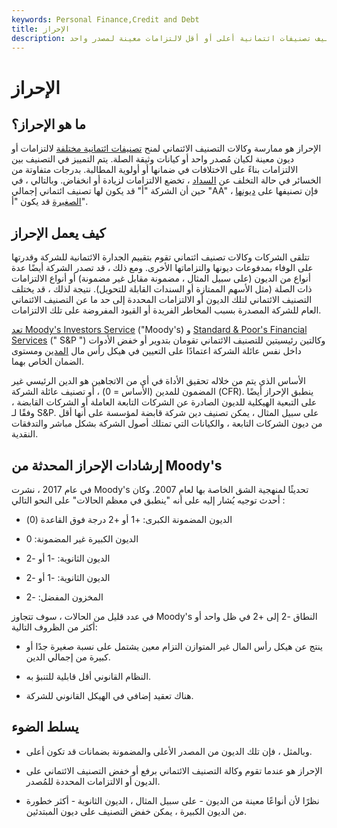 ```yaml
---
keywords: Personal Finance,Credit and Debt
title: الإحراز
description: الإحراز هو المكان الذي تمنح فيه وكالات التصنيف تصنيفات ائتمانية أعلى أو أقل لالتزامات معينة لمصدر واحد.
---
```


# الإحراز
## ما هو الإحراز؟

الإحراز هو ممارسة وكالات التصنيف الائتماني لمنح [تصنيفات ائتمانية مختلفة](/creditrating) لالتزامات أو ديون معينة لكيان مُصدر واحد أو كيانات وثيقة الصلة. يتم التمييز في التصنيف بين الالتزامات بناءً على الاختلافات في ضمانها أو أولوية المطالبة. بدرجات متفاوتة من الخسائر في حالة التخلف عن [السداد](/default2) ، تخضع الالتزامات لزيادة أو انخفاض. وبالتالي ، في حين أن الشركة "أ" قد يكون لها تصنيف ائتماني إجمالي "AA" ، فإن تصنيفها على [ديونها الصغيرة](/junior-debt) قد يكون "أ".

## كيف يعمل الإحراز

تتلقى الشركات وكالات تصنيف ائتماني تقوم بتقييم الجدارة الائتمانية للشركة وقدرتها على الوفاء بمدفوعات ديونها والتزاماتها الأخرى. ومع ذلك ، قد تصدر الشركة أيضًا عدة أنواع من الديون (على سبيل المثال ، مضمونة مقابل غير مضمونة) أو أنواع الالتزامات ذات الصلة (مثل الأسهم الممتازة أو السندات القابلة للتحويل). نتيجة لذلك ، قد يختلف التصنيف الائتماني لتلك الديون أو الالتزامات المحددة إلى حد ما عن التصنيف الائتماني العام للشركة المصدرة بسبب المخاطر الفريدة أو القيود المفروضة على تلك الالتزامات.

[تعد Moody's Investors Service](/moodys) ("Moody's) و [Standard & Poor's Financial Services](/sp) (" S&P ") وكالتين رئيسيتين للتصنيف الائتماني تقومان بتدوير أو خفض الأدوات داخل نفس عائلة الشركة اعتمادًا على التعيين في هيكل رأس مال [المدين](/obligor) ومستوى الضمان الخاص بهما.

الأساس الذي يتم من خلاله تحقيق الأداة في أي من الاتجاهين هو الدين الرئيسي غير المضمون للمدين (الأساس = 0) ، أو تصنيف عائلة الشركة (CFR). ينطبق الإحراز أيضًا على التبعية الهيكلية للديون الصادرة عن الشركات التابعة العاملة أو الشركات القابضة ، وفقًا لـ S&P. على سبيل المثال ، يمكن تصنيف دين شركة قابضة لمؤسسة على أنها أقل من ديون الشركات التابعة ، والكيانات التي تمتلك أصول الشركة بشكل مباشر والتدفقات النقدية.

## إرشادات الإحراز المحدثة من Moody's

في عام 2017 ، نشرت Moody's تحديثًا لمنهجية الشق الخاصة بها لعام 2007. وكان أحدث توجيه يُشار إليه على أنه "ينطبق في معظم الحالات" على النحو التالي :

- الديون المضمونة الكبرى: +1 أو +2 درجة فوق القاعدة (0)

- الديون الكبيرة غير المضمونة: 0

- الديون الثانوية: -1 أو -2

- الديون الثانوية: -1 أو -2

- المخزون المفضل: -2

في عدد قليل من الحالات ، سوف تتجاوز Moody's النطاق -2 إلى +2 في ظل واحد أو أكثر من الظروف التالية:

- ينتج عن هيكل رأس المال غير المتوازن التزام معين يشتمل على نسبة صغيرة جدًا أو كبيرة من إجمالي الدين.

- النظام القانوني أقل قابلية للتنبؤ به.

- هناك تعقيد إضافي في الهيكل القانوني للشركة.

## يسلط الضوء

- وبالمثل ، فإن تلك الديون من المصدر الأعلى والمضمونة بضمانات قد تكون أعلى.

- الإحراز هو عندما تقوم وكالة التصنيف الائتماني برفع أو خفض التصنيف الائتماني على الديون أو الالتزامات المحددة للمُصدر.

- نظرًا لأن أنواعًا معينة من الديون - على سبيل المثال ، الديون الثانوية - أكثر خطورة من الديون الكبيرة ، يمكن خفض التصنيف على ديون المبتدئين.


